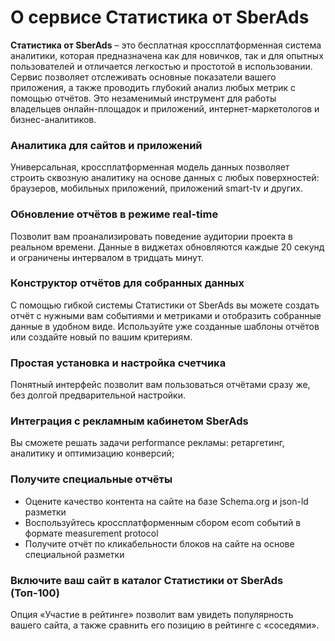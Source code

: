# О сервисе Статистика от SberAds

**Статистика от SberAds** – это бесплатная кроссплатформенная система аналитики, которая предназначена как для новичков, так и для опытных пользователей и отличается легкостью и простотой в использовании. Сервис позволяет отслеживать основные показатели вашего приложения, а также проводить глубокий анализ любых метрик с помощью отчётов. Это незаменимый инструмент для работы владельцев онлайн-площадок и приложений, интернет-маркетологов и бизнес-аналитиков.

### Аналитика для сайтов и приложений

Универсальная, кроссплатформенная модель данных позволяет строить сквозную аналитику на основе данных с любых поверхностей: браузеров, мобильных приложений, приложений smart-tv и других.

### Обновление отчётов в режиме real-time

Позволит вам проанализировать поведение аудитории проекта в реальном времени. Данные в виджетах обновляются каждые 20 секунд и ограничены интервалом в тридцать минут.

### Конструктор отчётов для собранных данных

С помощью гибкой системы Статистики от SberAds вы можете создать отчёт с нужными вам событиями и метриками и отобразить собранные данные в удобном виде. Используйте уже созданные шаблоны отчётов или создайте новый по вашим критериям.

### Простая установка и настройка счетчика

Понятный интерфейс позволит вам пользоваться отчётами сразу же, без долгой предварительной настройки.

### Интеграция с рекламным кабинетом SberAds

Вы сможете решать задачи performance рекламы: ретаргетинг, аналитику и оптимизацию конверсий;

### **Получите специальные отчёты**

* Оцените качество контента на сайте на базе Schema.org и json-ld разметки
* Воспользуйтесь кроссплатформенным сбором ecom событий в формате measurement protocol
* Получите отчёт по кликабельности блоков на сайте на основе специальной разметки

### **Включите ваш сайт в каталог** Статистики от SberAds (**Топ-100)**

Опция «Участие в рейтинге» позволит вам увидеть популярность вашего сайта, а также сравнить его позицию в рейтинге с «соседями».
